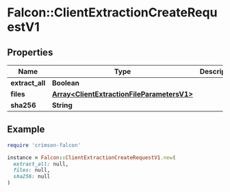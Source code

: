 # Falcon::ClientExtractionCreateRequestV1

## Properties

| Name | Type | Description | Notes |
| ---- | ---- | ----------- | ----- |
| **extract_all** | **Boolean** |  | [optional] |
| **files** | [**Array&lt;ClientExtractionFileParametersV1&gt;**](ClientExtractionFileParametersV1.md) |  | [optional] |
| **sha256** | **String** |  | [optional] |

## Example

```ruby
require 'crimson-falcon'

instance = Falcon::ClientExtractionCreateRequestV1.new(
  extract_all: null,
  files: null,
  sha256: null
)
```

